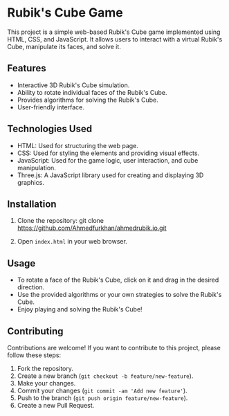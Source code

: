 # Rubik's Cube Game

This project is a simple web-based Rubik's Cube game implemented using HTML, CSS, and JavaScript. It allows users to interact with a virtual Rubik's Cube, manipulate its faces, and solve it.

## Features

- Interactive 3D Rubik's Cube simulation.
- Ability to rotate individual faces of the Rubik's Cube.
- Provides algorithms for solving the Rubik's Cube.
- User-friendly interface.

## Technologies Used

- HTML: Used for structuring the web page.
- CSS: Used for styling the elements and providing visual effects.
- JavaScript: Used for the game logic, user interaction, and cube manipulation.
- Three.js: A JavaScript library used for creating and displaying 3D graphics.

## Installation

1. Clone the repository:
git clone https://github.com/Ahmedfurkhan/ahmedrubik.io.git

2. Open `index.html` in your web browser.

## Usage

- To rotate a face of the Rubik's Cube, click on it and drag in the desired direction.
- Use the provided algorithms or your own strategies to solve the Rubik's Cube.
- Enjoy playing and solving the Rubik's Cube!

## Contributing

Contributions are welcome! If you want to contribute to this project, please follow these steps:

1. Fork the repository.
2. Create a new branch (`git checkout -b feature/new-feature`).
3. Make your changes.
4. Commit your changes (`git commit -am 'Add new feature'`).
5. Push to the branch (`git push origin feature/new-feature`).
6. Create a new Pull Request.

